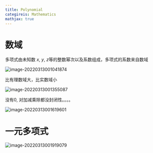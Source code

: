 ```yaml
---
title: Polynomial
categireis: Mathematics
mathjax: true
---
```


# 数域

多项式由未知数 $x$, $y$, $z$等的整数幂次以及系数组成，多项式的系数来自数域

![image-20220313001041874](/home/lyk/.config/Typora/typora-user-images/image-20220313001041874.png)

比有理数域大，比实数域小



![image-20220313001355087](/home/lyk/.config/Typora/typora-user-images/image-20220313001355087.png)

没有0, 对加减乘除都没封闭性。。。。



![image-20220313001619601](/home/lyk/.config/Typora/typora-user-images/image-20220313001619601.png)

# 一元多项式

![image-20220313001919079](/home/lyk/.config/Typora/typora-user-images/image-20220313001919079.png)



